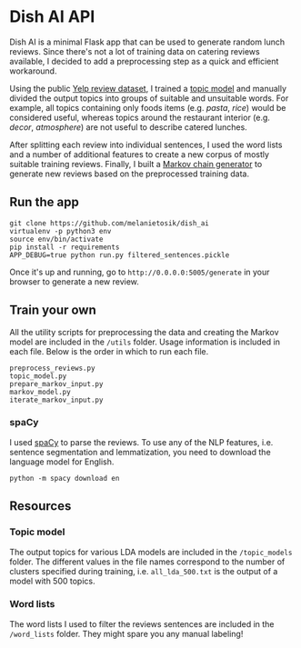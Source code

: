 # Dish AI API

Dish AI is a minimal Flask app that can be used to generate random lunch reviews. Since there's not a lot of training data on catering reviews available, I decided to add a preprocessing step as a quick and efficient workaround.

Using the public [Yelp review dataset](https://www.yelp.com/dataset_challenge), I trained a [topic model](https://rstudio-pubs-static.s3.amazonaws.com/79360_850b2a69980c4488b1db95987a24867a.html) and manually divided the output topics into groups of suitable and unsuitable words. For example, all topics containing only foods items (e.g. _pasta_, _rice_) would be considered useful, whereas topics around the restaurant interior (e.g. _decor_, _atmosphere_) are not useful to describe catered lunches.

After splitting each review into individual sentences, I used the word lists and a number of additional features to create a new corpus of mostly suitable training reviews. Finally, I built a [Markov chain generator](https://en.wikipedia.org/wiki/Markov_chain#Markov_text_generators) to generate new reviews based on the preprocessed training data.

## Run the app

```
git clone https://github.com/melanietosik/dish_ai
virtualenv -p python3 env
source env/bin/activate
pip install -r requirements
APP_DEBUG=true python run.py filtered_sentences.pickle
```

Once it's up and running, go to `http://0.0.0.0:5005/generate` in your browser to generate a new review.

## Train your own

All the utility scripts for preprocessing the data and creating the Markov model are included in the `/utils` folder. Usage information is included in each file. Below is the order in which to run each file.

```
preprocess_reviews.py
topic_model.py
prepare_markov_input.py
markov_model.py
iterate_markov_input.py
```

### spaCy

I used [spaCy](https://spacy.io/) to parse the reviews. To use any of the NLP features, i.e. sentence segmentation and lemmatization, you need to download the language model for English.

```
python -m spacy download en
```

## Resources

### Topic model

The output topics for various LDA models are included in the `/topic_models` folder. The different values in the file names correspond to the number of clusters specified during training, i.e. `all_lda_500.txt` is the output of a model with 500 topics.

### Word lists

The word lists I used to filter the reviews sentences are included in the `/word_lists` folder. They might spare you any manual labeling!
